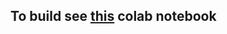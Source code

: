 ## To build see [this](https://colab.research.google.com/drive/15f0ImgJxDE1vq490fpDYkCvmexAj8eW6?usp=sharing) colab notebook
